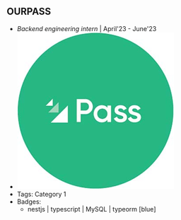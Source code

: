 ## OURPASS
- *Backend engineering intern* | April'23 - June'23
- ![pass](../assets/pass.jpg)
- Tags: Category 1
- Badges:
  - nestjs | typescript | MySQL | typeorm [blue]


<!-- ## Company 3
- *Role* | Feb'23 - Mar'23
- ![logo512](../assets/logo512.png)
- Tags: Category 2
- Badges:
  - Badge [blue]



